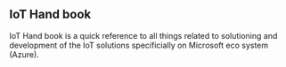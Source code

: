 ## IoT Hand book ##
IoT Hand book is a quick reference to all things related to solutioning and development of the IoT solutions specificially on Microsoft eco system (Azure).
